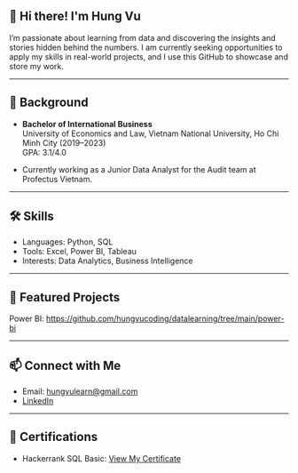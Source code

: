## 👋 Hi there! I'm Hung Vu
I’m passionate about learning from data and discovering the insights and stories hidden behind the numbers. I am currently seeking opportunities to apply my skills in real-world projects, and I use this GitHub to showcase and store my work.

---

## 📖 Background
- **Bachelor of International Business**  
  University of Economics and Law, Vietnam National University, Ho Chi Minh City (2019–2023)  
  GPA: 3.1/4.0

- Currently working as a Junior Data Analyst for the Audit team at Profectus Vietnam.

---
## 🛠️ Skills
- Languages: Python, SQL
- Tools: Excel, Power BI, Tableau
- Interests: Data Analytics, Business Intelligence

---
## 🚀 Featured Projects
Power BI: https://github.com/hungvucoding/datalearning/tree/main/power-bi

---
## 📫 Connect with Me
- Email: hungvulearn@gmail.com
- [LinkedIn](https://www.linkedin.com/in/vutranhung/)

---
## 🏅 Certifications
- Hackerrank SQL Basic: [View My Certificate](https://github.com/hungvucoding/hungvucoding/blob/main/Certification/Hackerrank%20SQL%20Basic.pdf)




<!--
**hungvucoding/hungvucoding** is a ✨ _special_ ✨ repository because its `README.md` (this file) appears on your GitHub profile.

Here are some ideas to get you started:

- 🔭 I’m currently working on ...
- 🌱 I’m currently learning ...
- 👯 I’m looking to collaborate on ...
- 🤔 I’m looking for help with ...
- 💬 Ask me about ...
- 📫 How to reach me: ...
- 😄 Pronouns: ...
- ⚡ Fun fact: ...
-->
